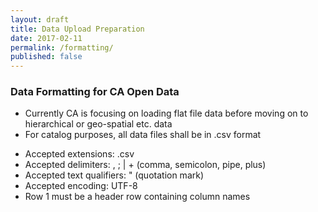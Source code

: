 ```yaml
---
layout: draft
title: Data Upload Preparation
date: 2017-02-11
permalink: /formatting/
published: false
---
```


### Data Formatting for CA Open Data
- Currently CA is focusing on loading flat file data before moving on to hierarchical or geo-spatial etc. data
- For catalog purposes, all data files shall be in .csv format

* Accepted extensions: .csv
* Accepted delimiters: , ; \| + (comma, semicolon, pipe, plus)
* Accepted text qualifiers: " (quotation mark)
* Accepted encoding: UTF-8
* Row 1 must be a header row containing column names
